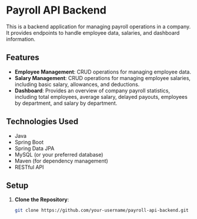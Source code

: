 # Payroll API Backend

This is a backend application for managing payroll operations in a company. It provides endpoints to handle employee data, salaries, and dashboard information.

## Features

- **Employee Management**: CRUD operations for managing employee data.
- **Salary Management**: CRUD operations for managing employee salaries, including basic salary, allowances, and deductions.
- **Dashboard**: Provides an overview of company payroll statistics, including total employees, average salary, delayed payouts, employees by department, and salary by department.

## Technologies Used

- Java
- Spring Boot
- Spring Data JPA
- MySQL (or your preferred database)
- Maven (for dependency management)
- RESTful API

## Setup

1. **Clone the Repository**:

   ```bash
   git clone https://github.com/your-username/payroll-api-backend.git
   ```
